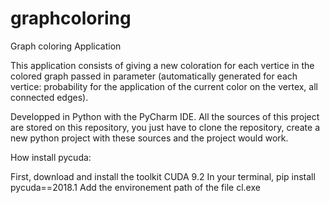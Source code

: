 # graphcoloring
Graph coloring Application

This application consists of giving a new coloration for each vertice in the colored graph passed in parameter (automatically generated for each vertice: probability for the application of the current color on the vertex, all connected edges).

Developped in Python with the PyCharm IDE. All the sources of this project are stored on this repository, you just have to clone the repository, create a new python project with these sources and the project would work.

How install pycuda:

First, download and install the toolkit CUDA 9.2
In your terminal, pip install pycuda==2018.1
Add the environement path of the file cl.exe